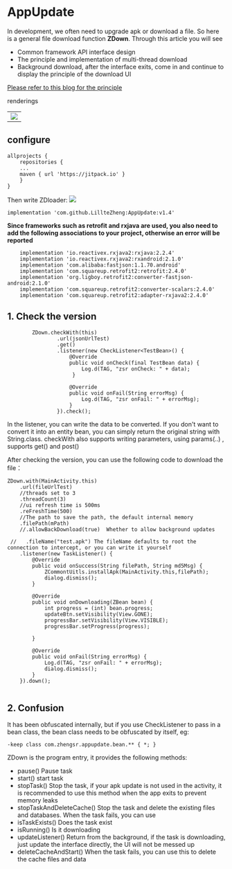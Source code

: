 # AppUpdate

In development, we often need to upgrade apk or download a file. So here is a general file download function **ZDown**. Through this article you will see
 - Common framework API interface design
 - The principle and implementation of multi-thread download
 - Background download, after the interface exits, come in and continue to display the principle of the download UI

[Please refer to this blog for the principle](https://blog.csdn.net/u011418943/article/details/85760069)



renderings
<table  align="center">

  <tr>
    <td><a href="url"><img src="https://github.com/LillteZheng/AppUpdate/blob/master/gif/update.gif" ></a></td>
  </tr>

</table>

## configure
```
allprojects {
    repositories {
    ...
    maven { url 'https://jitpack.io' }
    }
}
```
Then write ZDloader:
[![](https://jitpack.io/v/LillteZheng/AppUpdate.svg)](https://jitpack.io/#LillteZheng/AppUpdate)
```
implementation 'com.github.LillteZheng:AppUpdate:v1.4'
```

**Since frameworks such as retrofit and rxjava are used, you also need to add the following associations to your project, otherwise an error will be reported**

```
    implementation 'io.reactivex.rxjava2:rxjava:2.2.4'
    implementation 'io.reactivex.rxjava2:rxandroid:2.1.0'
    implementation 'com.alibaba:fastjson:1.1.70.android'
    implementation 'com.squareup.retrofit2:retrofit:2.4.0'
    implementation 'org.ligboy.retrofit2:converter-fastjson-android:2.1.0'
    implementation 'com.squareup.retrofit2:converter-scalars:2.4.0'
    implementation 'com.squareup.retrofit2:adapter-rxjava2:2.4.0'
```

## 1. Check the version

```
        ZDown.checkWith(this)
                .url(jsonUrlTest)
                .get()
                .listener(new CheckListener<TestBean>() {
                    @Override
                    public void onCheck(final TestBean data) {
                        Log.d(TAG, "zsr onCheck: " + data);
                     }

                    @Override
                    public void onFail(String errorMsg) {
                        Log.d(TAG, "zsr onFail: " + errorMsg);
                    }
                }).check();

```

In the listener, you can write the data to be converted. If you don't want to convert it into an entity bean, you can simply return the original string with String.class.
checkWith also supports writing parameters, using params(..) , supports get() and post()


After checking the version, you can use the following code to download the file：


```
ZDown.with(MainActivity.this)
    .url(fileUrlTest)
    //threads set to 3
    .threadCount(3)
    //ui refresh time is 500ms
    .reFreshTime(500)
    //The path to save the path, the default internal memory
    .filePath(mPath)
    //.allowBackDownload(true)  Whether to allow background updates

 //   .fileName("test.apk") The fileName defaults to root the connection to intercept, or you can write it yourself
    .listener(new TaskListener() {
        @Override
        public void onSuccess(String filePath, String md5Msg) {
            ZCommontUitls.installApk(MainActivity.this,filePath);
            dialog.dismiss();
        }

        @Override
        public void onDownloading(ZBean bean) {
            int progress = (int) bean.progress;
            updateBtn.setVisibility(View.GONE);
            progressBar.setVisibility(View.VISIBLE);
            progressBar.setProgress(progress);

        }

        @Override
        public void onFail(String errorMsg) {
            Log.d(TAG, "zsr onFail: " + errorMsg);
            dialog.dismiss();
        }
    }).down();
    
```

## 2. Confusion
It has been obfuscated internally, but if you use CheckListener to pass in a bean class, the bean class needs to be obfuscated by itself, eg:
```
-keep class com.zhengsr.appupdate.bean.** { *; }
```

ZDown is the program entry, it provides the following methods:

- pause() Pause task
- start() start task
- stopTask() Stop the task, if your apk update is not used in the activity, it is recommended to use this method when the app exits to prevent memory leaks
- stopTaskAndDeleteCache() Stop the task and delete the existing files and databases. When the task fails, you can use
- isTaskExists() Does the task exist
- isRunning() Is it downloading
- updateListener() Return from the background, if the task is downloading, just update the interface directly, the UI will not be messed up
- deleteCacheAndStart() When the task fails, you can use this to delete the cache files and data




